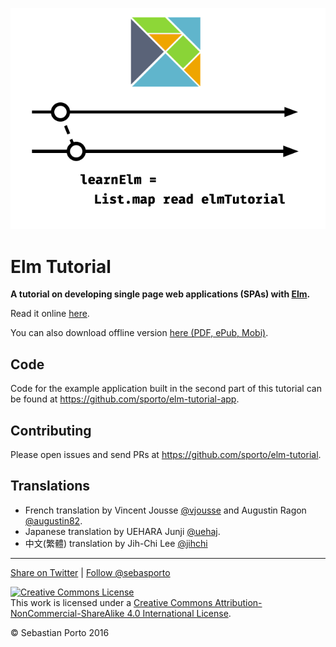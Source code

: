 
![Logo](en/logo.png)
# Elm Tutorial

__A tutorial on developing single page web applications (SPAs) with [Elm](http://elm-lang.org/).__

Read it online [here](http://www.elm-tutorial.org/).

You can also download offline version [here (PDF, ePub, Mobi)](https://www.gitbook.com/book/sporto/elm-tutorial/details).

## Code

Code for the example application built in the second part of this tutorial can be
found at <https://github.com/sporto/elm-tutorial-app>.

## Contributing

Please open issues and send PRs at <https://github.com/sporto/elm-tutorial>.

## Translations

* French translation by Vincent Jousse [@vjousse](https://twitter.com/intent/user?screen_name=vjousse) and Augustin Ragon [@augustin82](https://twitter.com/intent/user?screen_name=augustin82).
* Japanese translation by UEHARA Junji [@uehaj](https://twitter.com/intent/user?screen_name=uehaj).
* 中文(繁體) translation by Jih-Chi Lee [@jihchi](https://github.com/jihchi)

---

[Share on Twitter](https://twitter.com/intent/tweet?&text=Elm%20Tutorial&url=http%3A%2F%2Fwww.elm-tutorial.org&via=sebasporto) | [Follow @sebasporto](https://twitter.com/intent/user?screen_name=sebasporto)

<a rel="license" href="http://creativecommons.org/licenses/by-nc-sa/4.0/"><img alt="Creative Commons License" style="border-width:0" src="https://i.creativecommons.org/l/by-nc-sa/4.0/88x31.png" /></a><br />This work is licensed under a <a rel="license" href="http://creativecommons.org/licenses/by-nc-sa/4.0/">Creative Commons Attribution-NonCommercial-ShareAlike 4.0 International License</a>.

© Sebastian Porto 2016

